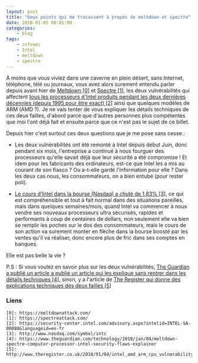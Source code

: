 ```yaml
---
layout: post
title: "Deux points qui me tracassent à propos de meltdown et spectre"
date: 2018-01-05 00:01:00
categories:
    - blog
tags:
    - infosec
    - Intel
    - meltdown
    - spectre
---
```


À moins que vous viviez dans une caverne en plein désert, sans Internet, téléphone, télé ou journaux, vous avez alors surement entendu parler depuis avant hier de [Meltdown \[0\]][0] et [Spectre \[1\]][1], les deux vulnérabilités qui affectent [tous les processeurs d'Intel produits pendant les deux dernières décennies (depuis 1995 pour être exact) \[2\]][2] ainsi que quelques modèles de ARM (AMD ?). Je ne vais tenter de vous expliquer les détails techniques de ces deux failles, d'abord parce que d'autres personnes plus compétentes que moi l'ont déjà fait et ensuite parce que ce n'est pas le sujet de ce billet.

Depuis hier c'est surtout ces deux questions que je me pose sans cesse :
- Les deux vulnérabilités ont été remonté à Intel depuis début Juin, donc pendant six mois, l'entreprise a continué à nous fourguer des processeurs qu'elle savait déjà que leur sécurité a été compromise ! Et idem pour les fabricants des ordinateurs, est-ce que Intel les a mis au courant de son fiasco ? Ou a-t-elle gardé l'information pour elle ? Dans les deux cas nous, les consommateurs, on a bien entubé (pour rester poli).

- [Le cours d'Intel dans la bourse (Nasdaq) a chuté de 1,83% \[3\]][3], ce qui est compréhensible et tout à fait normal dans des situations pareilles, mais dans quelques semaines/mois, quand Intel va commencer à nous vendre ses nouveaux processeurs ultra sécurisés, rapides et performants à coup de centaines de dollars, non seulement elle va bien se remplir les poches sur le dos des consommateurs, mais le cours de son action va surement monter en flèche dans la bourse boosté par les ventes qu'il va réaliser, donc encore plus de fric dans ses comptes en banques.

Elle est pas belle la vie ?

P.S : Si vous voulez en savoir plus sur les deux vulnérabilités, [The Guardian a publié un article a publié un article qui les explique sans rentrer dans les détails techniques \[4\]][4], sinon, y a l'article de [The Register qui donne des explications techniques des deux failles \[5\]][5]

### Liens
~~~
[0]: https://meltdownattack.com/
[1]: https://spectreattack.com/
[2]: https://security-center.intel.com/advisory.aspx?intelid=INTEL-SA-00088&languageid=en-fr
[3]: http://www.nasdaq.com/symbol/intc
[4]: https://www.theguardian.com/technology/2018/jan/04/meltdown-spectre-computer-processor-intel-security-flaws-explainer
[5]: http://www.theregister.co.uk/2018/01/04/intel_amd_arm_cpu_vulnerability/
~~~
[0]: https://meltdownattack.com/
[1]: https://spectreattack.com/
[2]: https://security-center.intel.com/advisory.aspx?intelid=INTEL-SA-00088&languageid=en-fr
[3]: http://www.nasdaq.com/symbol/intc
[4]: https://www.theguardian.com/technology/2018/jan/04/meltdown-spectre-computer-processor-intel-security-flaws-explainer
[5]: http://www.theregister.co.uk/2018/01/04/intel_amd_arm_cpu_vulnerability/
